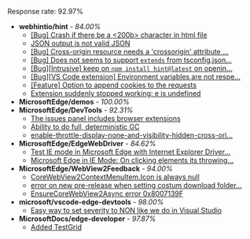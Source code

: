 Response rate: 92.97%

* **webhintio/hint** - _84.00%_
  * [[Bug] Crash if there be a <200b> character in html file](https://github.com/webhintio/hint/issues/5082)
  * [JSON output is not valid JSON](https://github.com/webhintio/hint/issues/5081)
  * [[Bug] Cross-origin resource needs a 'crossorigin' attribute ...](https://github.com/webhintio/hint/issues/5054)
  * [[Bug] Does not seems to support `extends` from tsconfig.json...](https://github.com/webhintio/hint/issues/5035)
  * [[Bug][Intrusive] keep on `npm install hint@latest` on openin...](https://github.com/webhintio/hint/issues/5034)
  * [[Bug][VS Code extension] Environment variables are not respe...](https://github.com/webhintio/hint/issues/4957)
  * [[Feature] Option to append cookies to the requests](https://github.com/webhintio/hint/issues/5079)
  * [Extension suddenly stopped working: e is undefined](https://github.com/webhintio/hint/issues/5078)
* **MicrosoftEdge/demos** - _100.00%_
* **MicrosoftEdge/DevTools** - _92.31%_
  * [The issues panel includes browser extensions](https://github.com/MicrosoftEdge/DevTools/issues/41)
  * [Ability to do full, deterministic GC](https://github.com/MicrosoftEdge/DevTools/issues/40)
  * [enable-throttle-display-none-and-visibility-hidden-cross-ori...](https://github.com/MicrosoftEdge/DevTools/issues/3)
* **MicrosoftEdge/EdgeWebDriver** - _84.62%_
  * [Test IE mode in Microsoft Edge with Internet Explorer Driver...](https://github.com/MicrosoftEdge/EdgeWebDriver/issues/13)
  * [Microsoft Edge in IE Mode: On clicking elements its throwing...](https://github.com/MicrosoftEdge/EdgeWebDriver/issues/12)
* **MicrosoftEdge/WebView2Feedback** - _94.00%_
  * [CoreWebView2ContextMenuItem.Icon is always null](https://github.com/MicrosoftEdge/WebView2Feedback/issues/2367)
  * [error on new pre-release when setting costum download folder...](https://github.com/MicrosoftEdge/WebView2Feedback/issues/2358)
  * [EnsureCoreWebView2Async error 0x8007139F](https://github.com/MicrosoftEdge/WebView2Feedback/issues/2343)
* **microsoft/vscode-edge-devtools** - _98.00%_
  * [Easy way to set severity to NON like we do in Visual Studio](https://github.com/microsoft/vscode-edge-devtools/issues/977)
* **MicrosoftDocs/edge-developer** - _97.87%_
  * [Added TestGrid](https://github.com/MicrosoftDocs/edge-developer/pull/1890)